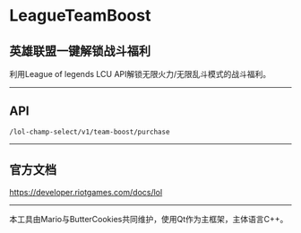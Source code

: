 # LeagueTeamBoost

## 英雄联盟一键解锁战斗福利
利用League of legends LCU API解锁无限火力/无限乱斗模式的战斗福利。

---
## API
`/lol-champ-select/v1/team-boost/purchase`

---

## 官方文档
https://developer.riotgames.com/docs/lol

---

本工具由Mario与ButterCookies共同维护，使用Qt作为主框架，主体语言C++。